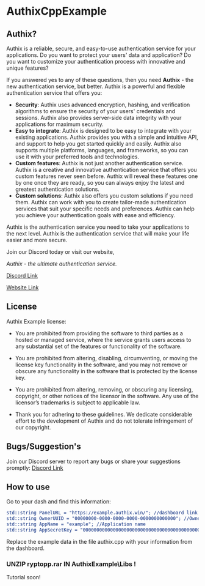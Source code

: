 # AuthixCppExample
## Authix?
Authix is a reliable, secure, and easy-to-use authentication service for your applications. Do you want to protect your users' data and application? Do you want to customize your authentication process with innovative and unique features?

If you answered yes to any of these questions, then you need **Authix** - the new authentication service, but better. Authix is a powerful and flexible authentication service that offers you:

- **Security**: Authix uses advanced encryption, hashing, and verification algorithms to ensure the security of your users' credentials and sessions. Authix also provides server-side data integrity with your applications for maximum security.
- **Easy to integrate**: Authix is designed to be easy to integrate with your existing applications. Authix provides you with a simple and intuitive API, and support to help you get started quickly and easily. Authix also supports multiple platforms, languages, and frameworks, so you can use it with your preferred tools and technologies.
- **Custom features**: Authix is not just another authentication service. Authix is a creative and innovative authentication service that offers you custom features never seen before. Authix will reveal these features one by one once they are ready, so you can always enjoy the latest and greatest authentication solutions.
- **Custom solutions**: Authix also offers you custom solutions if you need them. Authix can work with you to create tailor-made authentication services that suit your specific needs and preferences. Authix can help you achieve your authentication goals with ease and efficiency.

Authix is the authentication service you need to take your applications to the next level. Authix is the authentication service that will make your life easier and more secure.

Join our Discord today or visit our website, 

*Authix - the ultimate authentication service.*

[Discord Link](https://discord.gg/kzeE3EK3Gg) 

[Website Link](https://authix.cc/) 

## License
Authix Example license: 

- You are prohibited from providing the software to third parties as a hosted or managed service, where the service grants users access to any substantial set of the features or functionality of the software.

- You are prohibited from altering, disabling, circumventing, or moving the license key functionality in the software, and you may not remove or obscure any functionality in the software that is protected by the license key.

- You are prohibited from altering, removing, or obscuring any licensing, copyright, or other notices of the licensor in the software. Any use of the licensor’s trademarks is subject to applicable law.

- Thank you for adhering to these guidelines. We dedicate considerable effort to the development of Authix and do not tolerate infringement of our copyright.


## Bugs/Suggestion's

Join our Discord server to report any bugs or share your suggestions promptly: [Discord Link](https://discord.gg/kzeE3EK3Gg) 


## How to use

Go to your dash and find this information:

```cmake
std::string PanelURL = "https://example.authix.win/"; //dashboard link
std::string OwnerUUID = "00000000-0000-0000-0000-0000000000000"; //OwnerUUID can befound on your dashboard
std::string AppName = "example"; //Application name
std::string AppSecretKey = "0000000000000000000000000000000000000000000000000000000000000000"; //Application secret key
```

Replace the example data in the file authix.cpp with your information from the dashboard.

### UNZIP ryptopp.rar IN AuthixExample\Libs ! 
Tutorial soon!
